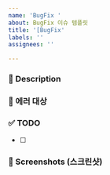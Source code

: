 ```yaml
---
name: 'BugFix '
about: BugFix 이슈 템플릿
title: '[BugFix'
labels: ''
assignees: ''

---
```


### 📌 Description
<!-- 어떤 버그/에러인지 설명해주세요. -->

###  🐞 에러 대상
<!-- 에러가 어디서 났는지 적어주세요. -->

### ✅ TODO 
<!-- 에러/버그 수정항목들을 적어주세요. -->
- [ ] 

### 📸 Screenshots (스크린샷)
<!-- 필요하다면 스크린샷을 첨부 -->
